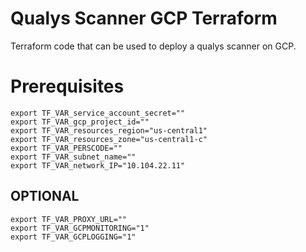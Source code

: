 # Qualys Scanner GCP Terraform  
Terraform code that can be used to deploy a qualys scanner on GCP.

# Prerequisites
```
export TF_VAR_service_account_secret=""
export TF_VAR_gcp_project_id=""
export TF_VAR_resources_region="us-central1"
export TF_VAR_resources_zone="us-central1-c"
export TF_VAR_PERSCODE=""
export TF_VAR_subnet_name=""
export TF_VAR_network_IP="10.104.22.11"
```

## OPTIONAL
```
export TF_VAR_PROXY_URL=""
export TF_VAR_GCPMONITORING="1"
export TF_VAR_GCPLOGGING="1"
```

